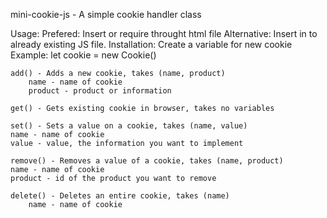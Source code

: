 mini-cookie-js - A simple cookie handler class

Usage:
  Prefered: Insert or require throught html file
  Alternative: Insert in to already existing JS file.
  Installation:
	 Create a variable for new cookie
		Example: let cookie = new Cookie()
      
	add() - Adds a new cookie, takes (name, product) 
		name - name of cookie
		product - product or information
  
	get() - Gets existing cookie in browser, takes no variables
  
	set() - Sets a value on a cookie, takes (name, value)
  	name - name of cookie
  	value - value, the information you want to implement
  
	remove() - Removes a value of a cookie, takes (name, product)
  	name - name of cookie
    product - id of the product you want to remove
  
	delete() - Deletes an entire cookie, takes (name)
 		name - name of cookie
